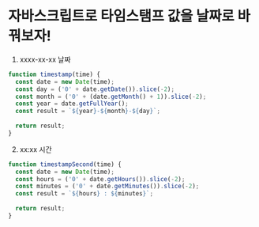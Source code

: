 # 자바스크립트로 타임스탬프 값을 날짜로 바꿔보자!

1. xxxx-xx-xx 날짜
```javascript
function timestamp(time) {
  const date = new Date(time);
  const day = ('0' + date.getDate()).slice(-2);
  const month = ('0' + (date.getMonth() + 1)).slice(-2);
  const year = date.getFullYear();
  const result = `${year}-${month}-${day}`;
  
  return result;
}
```

2. xx:xx 시간
```javascript
function timestampSecond(time) {
  const date = new Date(time);
  const hours = ('0' + date.getHours()).slice(-2); 
  const minutes = ('0' + date.getMinutes()).slice(-2);
  const result = `${hours} : ${minutes}`;
  
  return result;
}
```